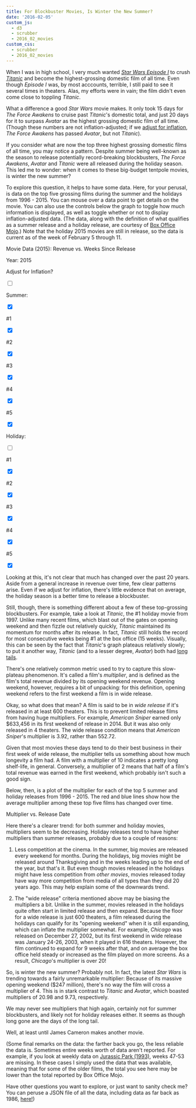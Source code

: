 ```yaml
---
title: For Blockbuster Movies, Is Winter the New Summer?
date: '2016-02-05'
custom_js: 
  - d3
  - scrubber
  - 2016_02_movies
custom_css: 
  - scrubber
  - 2016_02_movies
---
```

When I was in high school, I very much wanted _<a href="http://www.imdb.com/title/tt0120915/" target="_blank">Star Wars Episode I</a>_ to crush _<a href="http://www.imdb.com/title/tt0120338/?ref_=nv_sr_1" target="_blank">Titanic</a>_ and become the highest-grossing domestic film of all time. Even though _Episode I_ was, by most acccounts, terrible, I still paid to see it several times in theaters. Alas, my efforts were in vain; the film didn't even come close to toppling _Titanic_.

What a difference a good _Star Wars_ movie makes. It only took 15 days for _The Force Awakens_ to cruise past _Titanic_'s domestic total, and just 20 days for it to surpass _Avatar_ as the highest grossing domestic film of all time. (Though these numbers are not inflation-adjusted; if we <a href="http://www.boxofficemojo.com/alltime/adjusted.htm" target="_blank">adjust for inflation</a>, _The Force Awakens_ has passed _Avatar_, but not _Titanic_).

If you consider what are now the top three highest grossing domestic films of all time, you may notice a pattern. Despite summer being well-known as the season to release potentially record-breaking blockbusters, _The Force Awakens_, _Avatar_ and _Titanic_ were all released during the holiday season. This led me to wonder: when it comes to these big-budget tentpole movies, is winter the new summer?

To explore this question, it helps to have some data. Here, for your perusal, is data on the top five grossing films during the summer and the holidays from 1996 - 2015. You can mouse over a data point to get details on the movie. You can also use the controls below the graph to toggle how much information is displayed, as well as toggle whether or not to display inflation-adjusted data. (The data, along with the definition of what qualifies as a summer release and a holiday release, are courtesy of <a href="http://www.boxofficemojo.com/seasonal/" target="_blank">Box Office Mojo</a>.) Note that the holiday 2015 movies are still in release, so the data is current as of the week of February 5 through 11.

<div class="math-area">
  <div class="math-area-title centered">
    Movie Data (<span class="graph-year">2015</span>): <span id="graph-type">Revenue</span> vs. Weeks Since Release
  </div>
  <div class="math-area-body-visible">
    <div id="graph"></div>
    <div class="container-fluid" id="options">
      <div class="row">
        <div class="col-sm-2"><p class="year-option">Year: <span class="graph-year">2015</span></p></div>
        <div class="col-sm-6"><div id="yearSlider"></div></div>
        <div class="col-sm-4"><p>Adjust for Inflation?</p>
          <div class="switch">
            <input id="inflation-toggle" class="toggle inflation-toggle" type="checkbox">
            <label for="inflation-toggle"></label>
          </div>
        </div>
      </div>
      <div class="row" id="summer-row">
        <div class="col-xs-2"><p>Summer:</p>
          <div class="switch">
            <input id="summer-toggle" class="toggle summer-toggle" type="checkbox" checked>
            <label for="summer-toggle"></label>
          </div>
        </div>
        <div class="col-xs-2"><p>#1</p>
          <div class="switch">
            <input id="toggle-0" class="toggle summer-toggle" type="checkbox" checked>
            <label for="toggle-0"></label>
          </div> 
        </div>
        <div class="col-xs-2"><p>#2</p>
          <div class="switch">
            <input id="toggle-1" class="toggle summer-toggle" type="checkbox" checked>
            <label for="toggle-1"></label>
          </div>
        </div>
        <div class="col-xs-2"><p>#3</p>
          <div class="switch">
            <input id="toggle-2" class="toggle summer-toggle" type="checkbox" checked>
            <label for="toggle-2"></label>
          </div>
        </div>
        <div class="col-xs-2"><p>#4</p>
          <div class="switch">
            <input id="toggle-3" class="toggle summer-toggle" type="checkbox" checked>
            <label for="toggle-3"></label>
          </div>
        </div>
        <div class="col-xs-2"><p>#5</p>
          <div class="switch">
            <input id="toggle-4" class="toggle summer-toggle" type="checkbox" checked>
            <label for="toggle-4"></label>
          </div>
        </div>
      </div>
      <div class="row" id="holiday-row">
        <div class="col-xs-2"><p>Holiday:</p>
          <div class="switch">
            <input id="holiday-toggle" class="toggle holiday-toggle" type="checkbox">
            <label for="holiday-toggle"></label>
          </div>
        </div>
        <div class="col-xs-2"><p>#1</p>
          <div class="switch">
            <input id="toggle-5" class="toggle holiday-toggle" type="checkbox" checked>
            <label for="toggle-5"></label>
          </div> 
        </div>
        <div class="col-xs-2"><p>#2</p>
          <div class="switch">
            <input id="toggle-6" class="toggle holiday-toggle" type="checkbox" checked>
            <label for="toggle-6"></label>
          </div>
        </div>
        <div class="col-xs-2"><p>#3</p>
          <div class="switch">
            <input id="toggle-7" class="toggle holiday-toggle" type="checkbox" checked>
            <label for="toggle-7"></label>
          </div>
        </div>
        <div class="col-xs-2"><p>#4</p>
          <div class="switch">
            <input id="toggle-8" class="toggle holiday-toggle" type="checkbox" checked>
            <label for="toggle-8"></label>
          </div>
        </div>
        <div class="col-xs-2"><p>#5</p>
          <div class="switch">
            <input id="toggle-9" class="toggle holiday-toggle" type="checkbox" checked>
            <label for="toggle-9"></label>
          </div>
        </div>
      </div>
    </div>
  </div>
</div>

Looking at this, it's not clear that much has changed over the past 20 years. Aside from a general increase in revenue over time, few clear patterns arise. Even if we adjust for inflation, there's little evidence that on average, the holiday season is a better time to release a blockbuster.

Still, though, there is something different about a few of these top-grossing blockbusters. For example, take a look at _Titanic_, the #1 holiday movie from 1997. Unlike many recent films, which blast out of the gates on opening weekend and then fizzle out relatively quickly, _Titanic_ maintained its momentum for months after its release. In fact, _Titanic_ still holds the record for most consecutive weeks being #1 at the box office (15 weeks). Visually, this can be seen by the fact that _Titanic_'s graph plateaus relatively slowly; to put it another way, _Titanic_ (and to a lesser degree, _Avatar_) both had <a href="https://en.wikipedia.org/wiki/Long_tail" target="_blank">long tails</a>.

There's one relatively common metric used to try to capture this slow-plateau phenomenon. It's called a film's _multiplier_, and is defined as the film's total revenue divided by its opening weekend revenue. Opening weekend, however, requires a bit of unpacking: for this definition, opening weekend refers to the first weekend a film is in wide release.

Okay, so what does that mean? A film is said to be in _wide release_ if it's released in at least 600 theaters. This is to prevent limited release films from having huge multipliers. For example, _American Sniper_ earned only $633,456 in its first weekend of release in 2014. But it was also only released in 4 theaters. The wide release condition means that _American Sniper_'s multiplier is 3.92, rather than 552.72.

Given that most movies these days tend to do their best business in their first week of wide release, the multiplier tells us something about how much longevity a film had. A film with a multiplier of 10 indicates a pretty long shelf-life, in general. Conversely, a multiplier of 2 means that half of a film's total revenue was earned in the first weekend, which probably isn't such a good sign.

Below, then, is a plot of the multiplier for each of the top 5 summer and holiday releases from 1996 - 2015. The red and blue lines show how the average multiplier among these top five films has changed over time.

<div class="math-area">
  <div class="math-area-title centered">
    Multiplier vs. Release Date
  </div>
  <div class="math-area-body-visible">
    <div id="multiplier-graph"></div>
  </div>
</div>

Here there's a clearer trend: for both summer and holiday movies, multipliers seem to be decreasing. Holiday releases tend to have higher multipliers than summer releases, probably due to a couple of reasons:

1. Less competition at the cinema. In the summer, big movies are released every weekend for months. During the holidays, big movies might be released around Thanksgiving and in the weeks leading up to the end of the year, but that's it. But even though movies released in the holidays might have less competition from _other movies_, movies released today have way more competition from media of all types than they did 20 years ago. This may help explain some of the downwards trend.

2. The "wide release" criteria mentioned above may be biasing the multipliers a bit. Unlike in the summer, movies released in the holidays quite often start in limited release and then expand. Because the floor for a wide release is just 600 theaters, a film released during the holidays can qualify for its "opening weekend" when it is still expanding, which can inflate the multiplier somewhat. For example, _Chicago_ was released on December 27, 2002, but its first weekend in wide release was January 24-26, 2003, when it played in 616 theaters. However, the film continued to expand for 9 weeks after that, and on average the box office held steady or increased as the film played on more screens. As a result, _Chicago_'s multiplier is over 20!

So, is winter the new summer? Probably not. In fact, the latest _Star Wars_ is trending towards a fairly unremarkable multiplier: Because of its massive opening weekend ($247 million), there's no way the film will cross a multiplier of 4. This is in stark contrast to _Titanic_ and _Avatar_, which boasted multipliers of 20.98 and 9.73, respectively.

We may never see multipliers that high again, certainly not for summer blockbusters, and likely not for holiday releases either. It seems as though long gone are the days of the long tail. 

Well, at least until James Cameron makes another movie.

(Some final remarks on the data: the farther back you go, the less reliable the data is. Sometimes entire weeks worth of data aren't reported. For example, if you look at weekly data on <a href="http://www.boxofficemojo.com/movies/?page=weekly&id=jurassicpark.htm" target="_blank">Jurassic Park (1993)</a>, weeks 47-53 are missing. In these cases I simply used the data that was available, meaning that for some of the older films, the total you see here may be lower than the total reported by Box Office Mojo. 

Have other questions you want to explore, or just want to sanity check me? You can peruse a JSON file of all the data, including data as far back as 1986, <a href="https://github.com/mmmaaatttttt/mathgoespop/blob/master/source/javascripts/2016_movies.json" target="_blank">here!</a>)

